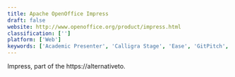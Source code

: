 ```yaml
---
title: Apache OpenOffice Impress
draft: false 
website: http://www.openoffice.org/product/impress.html
classification: ['']
platform: ['Web']
keywords: ['Academic Presenter', 'Calligra Stage', 'Ease', 'GitPitch', 'Google Drive - Slides', 'Haiku Deck', 'Impressive', 'Keynote', 'LibreOffice - Impress', 'Marp', 'PowerDot', 'Powerpoint', 'Powerpoint Online', 'Powtoon', 'Presefy', 'Prezi', 'Reveal.js', 'Slides', 'Sozi', 'ha-prosper', 'impress.js']
---
```

Impress, part of the https://alternativeto.